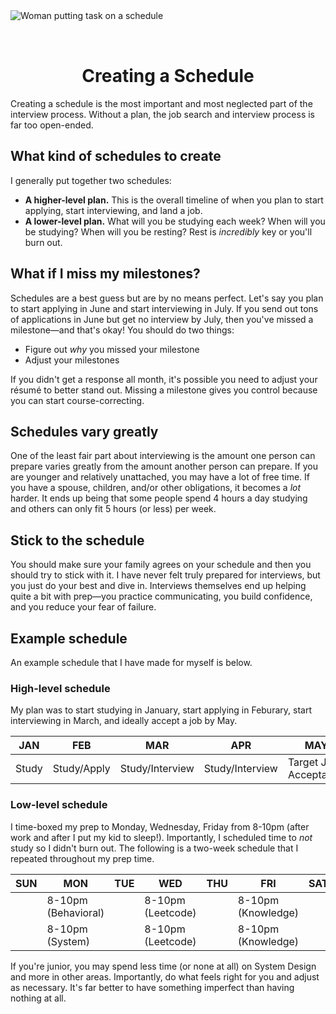 <img style="margin: 0 auto; max-width:17rem; margin-bottom: 2rem" alt="Woman putting task on a schedule" src="/schedule.svg" />

<h1 style="text-align: center">Creating a Schedule</h1>

Creating a schedule is the most important and most neglected part of the interview process. Without a plan, the job search and interview process is far too open-ended.

## What kind of schedules to create

I generally put together two schedules:

- **A higher-level plan.** This is the overall timeline of when you plan to start applying, start interviewing, and land a job.
- **A lower-level plan.** What will you be studying each week? When will you be studying? When will you be resting? Rest is _incredibly_ key or you'll burn out.

## What if I miss my milestones?

Schedules are a best guess but are by no means perfect. Let's say you plan to start applying in June and start interviewing in July. If you send out tons of applications in June but get no interview by July, then you've missed a milestone&mdash;and that's okay! You should do two things:

- Figure out _why_ you missed your milestone
- Adjust your milestones

If you didn't get a response all month, it's possible you need to adjust your r&eacute;sum&eacute; to better stand out. Missing a milestone gives you control because you can start course-correcting.

## Schedules vary greatly

One of the least fair part about interviewing is the amount one person can prepare varies greatly from the amount another person can prepare. If you are younger and relatively unattached, you may have a lot of free time. If you have a spouse, children, and/or other obligations, it becomes a _lot_ harder. It ends up being that some people spend 4 hours a day studying and others can only fit 5 hours (or less) per week.

## Stick to the schedule

You should make sure your family agrees on your schedule and then you should try to stick with it. I have never felt truly prepared for interviews, but you just do your best and dive in. Interviews themselves end up helping quite a bit with prep&mdash;you practice communicating, you build confidence, and you reduce your fear of failure.

## Example schedule

An example schedule that I have made for myself is below.

### High-level schedule

My plan was to start studying in January, start applying in Feburary, start interviewing in March, and ideally accept a job by May.

| JAN   | FEB         | MAR             | APR             | MAY                   |
| ----- | ----------- | --------------- | --------------- | --------------------- |
| Study | Study/Apply | Study/Interview | Study/Interview | Target Job Acceptance |

### Low-level schedule

I time-boxed my prep to Monday, Wednesday, Friday from 8-10pm (after work and after I put my kid to sleep!). Importantly, I scheduled time to _not_ study so I didn't burn out. The following is a two-week schedule that I repeated throughout my prep time.

| SUN | MON                 | TUE | WED               | THU | FRI                | SAT |
| --- | ------------------- | --- | ----------------- | --- | ------------------ | --- |
|     | 8-10pm (Behavioral) |     | 8-10pm (Leetcode) |     | 8-10pm (Knowledge) |     |
|     | 8-10pm (System)     |     | 8-10pm (Leetcode) |     | 8-10pm (Knowledge) |     |

If you're junior, you may spend less time (or none at all) on System Design and more in other areas. Importantly, do what feels right for you and adjust as necessary. It's far better to have something imperfect than having nothing at all.
